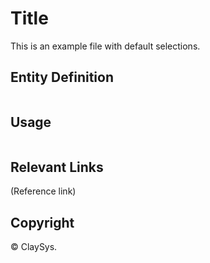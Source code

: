 # Title

This is an example file with default selections.

## Entity Definition

```
```

## Usage

```
```

## Relevant Links
(Reference link)

## Copyright

© ClaySys.
